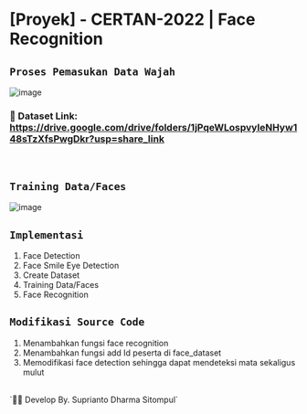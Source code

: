 # [Proyek] - CERTAN-2022 | Face Recognition 
 
## `Proses Pemasukan Data Wajah` 
![image](https://user-images.githubusercontent.com/71377466/210589479-e8b4b85e-eebb-4f00-8f1a-d04dd11f6877.png)
### 🔗 Dataset Link: https://drive.google.com/drive/folders/1jPqeWLospvyIeNHyw148sTzXfsPwgDkr?usp=share_link
<br> 

## `Training Data/Faces`
![image](https://user-images.githubusercontent.com/71377466/210591571-72634ac9-6b2d-47e7-9e2a-16e7c78531f0.png)
<br>

## `Implementasi`
1. Face Detection
2. Face Smile Eye Detection
3. Create Dataset
4. Training Data/Faces
5. Face Recognition


## `Modifikasi Source Code`
1. Menambahkan fungsi face recognition
2. Menambahkan fungsi add Id peserta di face_dataset
3. Memodifikasi face detection sehingga dapat mendeteksi mata sekaligus mulut

<br>
 `🧞‍♂️ Develop By.
Suprianto Dharma Sitompul`
